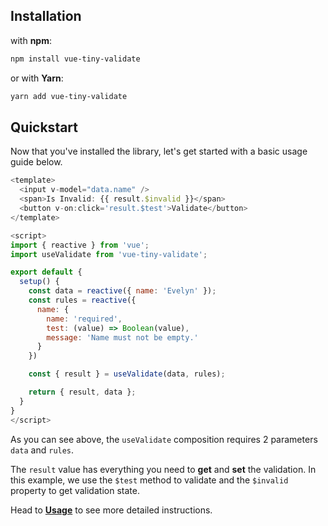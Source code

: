 ## Installation

with **npm**:

```bash
npm install vue-tiny-validate
```

or with **Yarn**:

```bash
yarn add vue-tiny-validate
```

## Quickstart

Now that you've installed the library, let's get started with a basic usage guide below.

```js
<template>
  <input v-model="data.name" />
  <span>Is Invalid: {{ result.$invalid }}</span>
  <button v-on:click='result.$test'>Validate</button>
</template>

<script>
import { reactive } from 'vue';
import useValidate from 'vue-tiny-validate';

export default {
  setup() {
    const data = reactive({ name: 'Evelyn' });
    const rules = reactive({
      name: {
        name: 'required',
        test: (value) => Boolean(value),
        message: 'Name must not be empty.'
      }
    })

    const { result } = useValidate(data, rules);

    return { result, data };
  }
}
</script>
```

As you can see above, the `useValidate` composition requires 2 parameters `data` and `rules`.

The `result` value has everything you need to **get** and **set** the validation. In this example, we use the
`$test` method to validate and the `$invalid` property to get validation state.

Head to **[Usage](/usage)** to see more detailed instructions.
